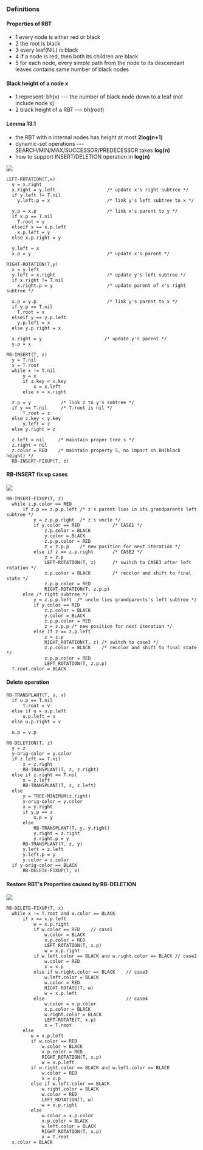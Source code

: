 ### Definitions
#### Properties of RBT
+ 1 every node is either red or black
+ 2 the root is black
+ 3 every leaf(NIL) is black
+ 4 if a node is red, then both its children are black
+ 5 for each node, every simple path from the node to its descendant leaves contains same number of black nodes

#### Black height of a node x
+ 1 represent: bh(x) --- the number of black node down to a leaf (not include node x)
+ 2 black height of a RBT --- bh(root)

#### Lemma 13.1
* the RBT with n internal nodes has height at most **2log(n+1)**
* dynamic-set operations --- SEARCH/MIN/MAX/SUCCESSOR/PREDECESSOR takes **log(n)**
* how to support INSERT/DELETION operation in **log(n)**


![](rotation.png)
```
LEFT-ROTATION(T,x)
  y = x.right
  x.right = y.left                   /* update x's right subtree */
  if y.left != T.nil
    y.left.p = x                     /* link y's left subtree to x */

  y.p = x.p                          /* link x's parent to y */
  if x.p == T.nil
    T.root = y
  elseif x == x.p.left
    x.p.left = y
  else x.p.right = y

  y.left = x
  x.p = y                            /* update x's parent */
```

```
RIGHT-ROTATION(T,y)
  x = y.left
  y.left = x.right                   /* update y's left subtree */
  if x.right != T.nil
    x.right.p = y                    /* update parent of x's right subtree */

  x.p = y.p                          /* link y's parent to x */
  if y.p == T.nil
    T.root = x
  elseif y == y.p.left
    y.p.left = x
  else y.p.right = x

  x.right = y                       /* update y's parent */
  y.p = x
```

```
RB-INSERT(T, z)
  y = T.nil
  x = T.root
  while x != T.nil
      y = x
      if z.key < x.key
          x = x.left
      else x = x.right

  z.p = y           /* link z to y's subtree */
  if y == T.nil     /* T.root is nil */
      T.root = z
  else z.key < y.key
      y.left = z
  else y.right = z

  z.left = nil     /* maintain proper tree s */
  z.right = nil
  z.color = RED    /* maintain property 5, no impact on BH(black height) */
  RB-INSERT-FIXUP(T, z)
```
#### RB-INSERT fix up cases
![](image\insert_fixup_cases.png)
```
RB-INSERT-FIXUP(T, z)
  while z.p.color == RED
      if z.p == z.p.p.left /* z's parent lies in its grandparents left subtree */
          y = z.p.p.right  /* z's uncle */
          if y.color == RED            /* CASE1 */
              z.p.color = BLACK
              y.color = BLACK
              z.p.p.color = RED
              z = z.p.p    /* new position for next iteration */
          else if z == z.p.right       /* CASE2 */
              z = z.p
              LEFT-ROTATION(T, z)      /* switch to CASE3 after left rotation */
              z.p.color = BLACK        /* recolor and shift to final state */
              z.p.p.color = RED
              RIGHT-ROTATION(T, z.p.p)
      else /* right subtree */
          y = z.p.p.left  /* uncle lies grandparents's left subtree */
          if y.color == RED
              z.p.color = BLACK
              y.color = BLACK
              z.p.p.color = RED
              z = z.p.p /* new position for next iteration */
          else if z == z.p.left
              z = z.p
              RIGHT_ROTATION(T, z) /* switch to case3 */
              z.p.color = BLACK    /* recolor and shift to final state */
              z.p.p.color = RED
              LEFT_ROTATION(T, z.p.p)
  T.root.color = BLACK
```

#### Delete operation
```
RB-TRANSPLANT(T, u, v)
  if u.p == T.nil
      T.root = v
  else if u = u.p.left
      u.p.left = v
  else u.p.right = v

  u.p = v.p
```
```
RB-DELETION(T, z)
  y = z
  y-orig-color = y.color
  if z.left == T.nil
      x = z.right
      RB-TRANSPLANT(T, z, z.right)
  else if z.right == T.nil
      x = z.left
      RB-TRANSPLANT(T, z, z.left)
  else
      y = TREE-MINIMUM(z.right)
      y-orig-color = y.color
      x = y.right
      if y.p == z
          x.p = y
      else
          RB-TRANSPLANT(T, y, y.right)
          y.right = z.right
          y.right.p = y
      RB-TRANSPLANT(T, z, y)
      y.left = z.left
      y.left.p = y
      y.color = z.color
  if y-orig-color == BLACK
      RB-DELETE-FIXUP(T, x)
```
#### Restore RBT's Properties caused by RB-DELETION

![](image/delete_fixup_cases.png)

```
RB-DELETE-FIXUP(T, x)
  while x != T.root and x.color == BLACK
      if x == x.p.left
          w = x.p.right
          if w.color == RED    // case1
              w.color = BLACK
              x.p.color = RED
              LEFT_ROTATION(T, x.p)
              w = x.p.right
          if w.left.color == BLACK and w.right.color == BLACK // case2
              w.color = RED
              x = x.p
          else if w.right.color == BLACK    // case3
              w.left.color = BLACK
              w.color = RED
              RIGHT-ROTATE(T, w)
              w = x.p.left
          else                              // case4
              w.color = x.p.color
              x.p.color = BLACK
              w.right.color = BLACK
              LEFT-ROTATE(T, x.p)
              x = T.root
      else
         w = x.p.left
         if w.color == RED
             w.color = BLACK
             x.p.color = RED
             RIGHT_ROTATION(T, x.p)
             w = x.p.left
         if w.right.color == BLACK and w.left.color == BLACK
             w.color = RED
             x = x.p
         else if w.left.color == BLACK
             w.right.color = BLACK
             w.color = RED
             LEFT_ROTATION(T, w)
             w = x.p.right
         else
             w.color = x.p.color
             x.p.color = BLACK
             w.left.color = BLACK
             RIGHT_ROTATION(T, x.p)
             x = T.root
  x.color = BLACK
```
